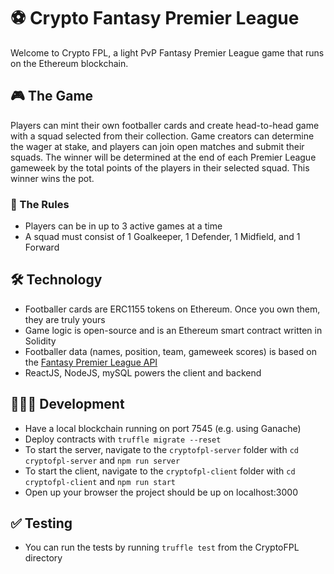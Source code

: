 # ⚽️ Crypto Fantasy Premier League

 Welcome to Crypto FPL, a light PvP Fantasy Premier League game that runs on the Ethereum blockchain. 
 
 ## 🎮 The Game

 Players can mint their own footballer cards and create head-to-head game with a squad selected from their collection. Game creators can determine the wager at stake, and players can join open matches and submit their squads. The winner will be determined at the end of each Premier League gameweek by the total points of the players in their selected squad. This winner wins the pot.

### 📜 The Rules

- Players can be in up to 3 active games at a time
- A squad must consist of 1 Goalkeeper, 1 Defender, 1 Midfield, and 1 Forward

## 🛠 Technology
- Footballer cards are ERC1155 tokens on Ethereum. Once you own them, they are truly yours
- Game logic is open-source and is an Ethereum smart contract written in Solidity
- Footballer data (names, position, team, gameweek scores) is based on the [Fantasy Premier League API](https://fantasy.premierleague.com/api/element-summary/1)
- ReactJS, NodeJS, mySQL powers the client and backend

## 👩🏻‍💻 Development
- Have a local blockchain running on port 7545 (e.g. using Ganache)
- Deploy contracts with `truffle migrate --reset`
- To start the server, navigate to the `cryptofpl-server` folder with `cd cryptofpl-server` and `npm run server`
- To start the client, navigate to the `cryptofpl-client` folder with `cd cryptofpl-client` and `npm run start`
- Open up your browser the project should be up on localhost:3000

## ✅ Testing
- You can run the tests by running `truffle test` from the CryptoFPL directory